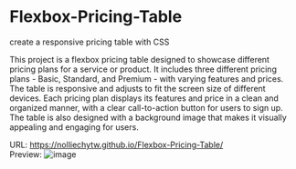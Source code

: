 # Flexbox-Pricing-Table
create a responsive pricing table with CSS

This project is a flexbox pricing table designed to showcase different pricing plans for a service or product. It includes three different pricing plans - Basic, Standard, and Premium - with varying features and prices. The table is responsive and adjusts to fit the screen size of different devices. Each pricing plan displays its features and price in a clean and organized manner, with a clear call-to-action button for users to sign up. The table is also designed with a background image that makes it visually appealing and engaging for users.

URL: https://nolliechytw.github.io/Flexbox-Pricing-Table/ <br />
Preview: ![image](https://github.com/nolliechyTW/Flexbox-Pricing-Table/assets/106467497/6aef6670-b067-44c3-afd2-223e469a53df)
